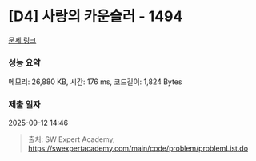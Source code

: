 # [D4] 사랑의 카운슬러 - 1494 

[문제 링크](https://swexpertacademy.com/main/code/problem/problemDetail.do?contestProbId=AV2b_WPaAEIBBASw) 

### 성능 요약

메모리: 26,880 KB, 시간: 176 ms, 코드길이: 1,824 Bytes

### 제출 일자

2025-09-12 14:46



> 출처: SW Expert Academy, https://swexpertacademy.com/main/code/problem/problemList.do